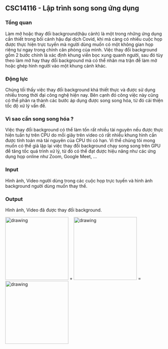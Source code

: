 ## CSC14116 - Lập trình song song ứng dụng

### Tổng quan
Làm mở hoặc thay đổi background(hậu cảnh) là một trong những ứng dụng cần thiết trong bối cảnh hậu đại dịch Covid, khi mà càng có nhiều cuộc họp được thực hiện trực tuyến mà người dùng muốn có một không gian họp riêng tư ngay trong chính căn phòng của mình. Việc thay đổi background gồm 2 bước chính là xác định khung viền bọc xung quanh người, sau đó tùy theo làm mờ hay thay đổi background mà có thể nhân ma trận để làm mờ hoặc ghép hình người vào một khung cảnh khác.

### Động lực
Chúng tối thấy việc thay đổi background khá thiết thực và được sử dụng nhiều trong thời đại công nghệ hiện nay. Bên cạnh đó công việc này cũng có thể phân ra thành các bước áp dụng được song song hóa, từ đó cải thiện tốc độ xử lý vấn đề. 

### Vì sao cần song song hóa ?
Việc thay đổi background có thể làm tốn rất nhiều tài nguyên nếu được thực hiện tuần tự trên CPU do mỗi giây trên video có rất nhiều khung hình cần được tính toán mà tài nguyên của CPU thì có hạn. Vì thể chúng tôi mong muốn có thể giả lập lại việc thay đổi background chạy song song trên GPU để tăng tốc quá trình xử lý, từ đó có thể đạt được hiệu năng như các ứng dụng họp online như Zoom, Google Meet, ...

### Input
Hình ảnh, Video người dùng trong các cuộc họp trực tuyến và hình ảnh background người dùng muốn thay thế.

### Output
Hình ảnh, Video đã được thay đổi background.


<img src="https://user-images.githubusercontent.com/50958253/174557063-b2699158-4098-4929-b501-bc23eb55f2b0.png" alt="drawing" width="200"/> + <img src="https://user-images.githubusercontent.com/50958253/174557523-737ec1d9-5514-4a00-9d6f-6b0440eaf718.png" alt="drawing" width="200"/>
 = <img src="https://user-images.githubusercontent.com/50958253/174557505-e5784dcb-51b3-4c77-b6a7-36073d5a4e35.png" alt="drawing" width="200"/>
